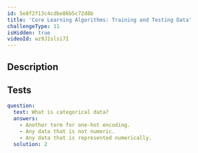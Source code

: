 ```yaml
---
id: 5e8f2f13c4cdbe86b5c72d8b
title: 'Core Learning Algorithms: Training and Testing Data'
challengeType: 11
isHidden: true
videoId: wz9J1slsi7I
---
```


## Description
<section id='description'>
</section>

## Tests
<section id='tests'>

```yml
question:
  text: What is categorical data?
  answers:
    - Another term for one-hot encoding.
    - Any data that is not numeric.
    - Any data that is represented numerically.
  solution: 2
```

</section>


